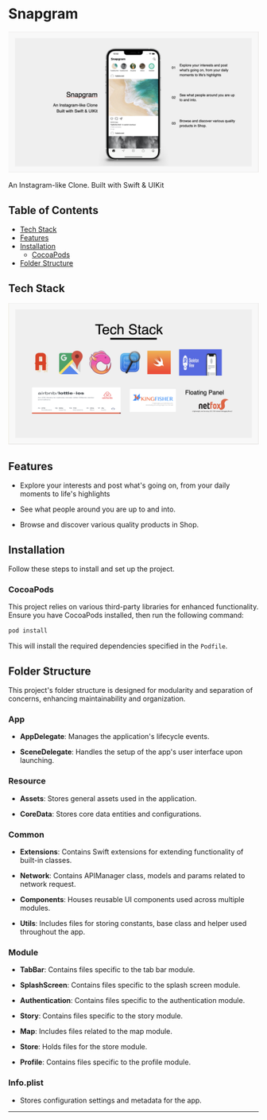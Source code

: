 # Snapgram
![Snapgram](https://github.com/19193-IbrohimHusain/Snapgram/blob/main/Application%20Screen.png)

An Instagram-like Clone. Built with Swift & UIKit

## Table of Contents
- [Tech Stack](#tech-stack)
- [Features](#features)
- [Installation](#installation)
  - [CocoaPods](#cocoapods)
- [Folder Structure](#folder-structure)

## Tech Stack

![Tech Stack](https://github.com/19193-IbrohimHusain/Snapgram/blob/main/Tech%20Stack.png)

## Features

- Explore your interests and post what's going on, from your daily moments to life's highlights

- See what people around you are up to and into.

- Browse and discover various quality products in Shop.

## Installation

Follow these steps to install and set up the project.

### CocoaPods

This project relies on various third-party libraries for enhanced functionality. Ensure you have CocoaPods installed, then run the following command:

```bash
pod install
```

This will install the required dependencies specified in the `Podfile`.

## Folder Structure

This project's folder structure is designed for modularity and separation of concerns, enhancing maintainability and organization.

### App

- **AppDelegate**: Manages the application's lifecycle events.
  
- **SceneDelegate**: Handles the setup of the app's user interface upon launching.

### Resource

- **Assets**: Stores general assets used in the application.

- **CoreData**: Stores core data entities and configurations.

### Common

- **Extensions**: Contains Swift extensions for extending functionality of built-in classes.

- **Network**: Contains APIManager class, models and params related to network request.

- **Components**: Houses reusable UI components used across multiple modules.

- **Utils**: Includes files for storing constants, base class and helper used throughout the app.

### Module

- **TabBar**: Contains files specific to the tab bar module.

- **SplashScreen**: Contains files specific to the splash screen module.

- **Authentication**: Contains files specific to the authentication module.

- **Story**: Contains files specific to the story module.

- **Map**: Includes files related to the map module.

- **Store**: Holds files for the store module.

- **Profile**: Contains files specific to the profile module.

### Info.plist

- Stores configuration settings and metadata for the app.

---
